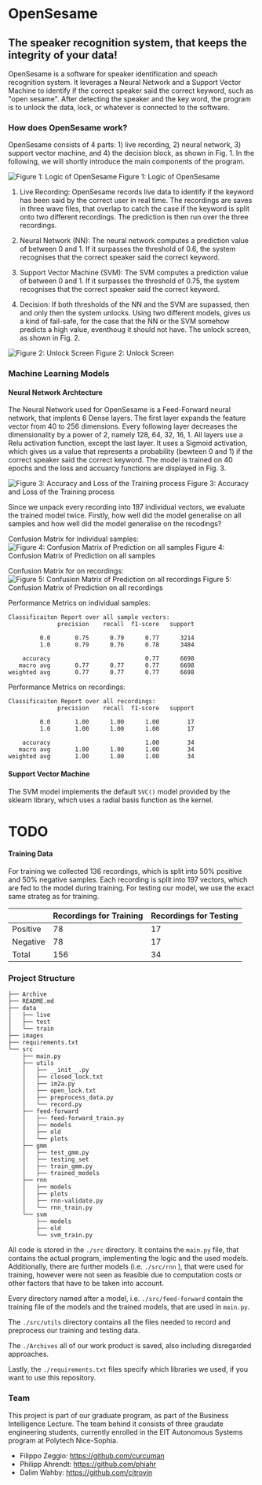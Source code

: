 # **OpenSesame**
## **The speaker recognition system, that keeps the integrity of your data!**


OpenSesame is a software for speaker identification and speach recognition system. It leverages a Neural Network and a Support Vector Machine to identify if the correct speaker said the correct keyword, such as "open sesame". After detecting the speaker and the key word, the program is to unlock the data, lock, or whatever is connected to the software.

### **How does OpenSesame work?**
OpenSesame consists of 4 parts: 1) live recording, 2) neural network, 3) support vector machine, and 4) the decision block, as shown in Fig. 1. In the following, we will shortly introduce the main components of the program.

![](./images/logic.png "Figure 1: Logic of OpenSesame")
Figure 1: Logic of OpenSesame

1) Live Recording: OpenSesame records live data to identify if the keyword has been said by the correct user in real time. The recordings are saves in three wave files, that overlap to catch the case if the keyword is split onto two different recordings. The prediction is then run over the three recordings.

2) Neural Network (NN): The neural network computes a prediction value of between 0 and 1. If it surpasses the threshold of 0.6, the system recognises that the correct speaker said the correct keyword.

3) Support Vector Machine (SVM): The SVM computes a prediction value of between 0 and 1. If it surpasses the threshold of 0.75, the system recognises that the correct speaker said the correct keyword.

4) Decision: If both thresholds of the NN and the SVM are supassed, then and only then the system unlocks. Using two different models, gives us a kind of fail-safe, for the case that the NN or the SVM somehow predicts a high value, eventhoug it should not have. The unlock screen, as shown in Fig. 2.

![](./images/OpenSesame.gif "Figure 2: Unlock Screen")
Figure 2: Unlock Screen

### **Machine Learning Models**

#### **Neural Network Archtecture**
The Neural Network used for OpenSesame is a Feed-Forward neural network, that implents 6 Dense layers. The first layer expands the feature vector from 40 to 256 dimensions. Every following layer decreases the dimensionality by a power of 2, namely 128, 64, 32, 16, 1. All layers use a Relu activation function, except the last layer. It uses a Sigmoid activation, which gives us a value that represents a probability (bewteen 0 and 1) if the correct speaker said the correct keyword. The model is trained on 40 epochs and the loss and accuarcy functions are displayed in Fig. 3.


![](./images/plots_dense-nn-sr48000-epochs40-v8.png "Figure 3: Accuracy and Loss of the Training process")
Figure 3: Accuracy and Loss of the Training process


Since we unpack every recording into 197 individual vectors, we evaluate the trained model twice. Firstly, how well did the model generalise on all samples and how well did the model generalise on the recodings?

Confusion Matrix for individual samples:
![](./images/heatmap_samples_dense-nn-sr48000-epochs40-v8.png "Figure 4: Confusion Matrix of Prediction on all samples")
Figure 4: Confusion Matrix of Prediction on all samples

Confusion Matrix for on recordings:
![](./images/heatmap_recordings_dense-nn-sr48000-epochs40-v8.png "Figure 5: Confusion Matrix of Prediction on all recordings")
Figure 5: Confusion Matrix of Prediction on all recordings



Performance Metrics on individual samples:


```
Classificaiton Report over all sample vectors:
              precision    recall  f1-score   support

         0.0       0.75      0.79      0.77      3214
         1.0       0.79      0.76      0.78      3484

    accuracy                           0.77      6698
   macro avg       0.77      0.77      0.77      6698
weighted avg       0.77      0.77      0.77      6698
```


Performance Metrics on recordings:

```
Classificaiton Report over all recordings:
              precision    recall  f1-score   support

         0.0       1.00      1.00      1.00        17
         1.0       1.00      1.00      1.00        17

    accuracy                           1.00        34
   macro avg       1.00      1.00      1.00        34
weighted avg       1.00      1.00      1.00        34
```




#### **Support Vector Machine**
The SVM model implements the default ```SVC()``` model provided by the sklearn library, which uses a radial basis function as the kernel.

# TODO

#### **Training Data**
For training we collected 136 recordings, which is split into 50% positive and 50% negative samples. Each recording is split into 197 vectors, which are fed to the model during training. For testing our model, we use the exact same strateg as for training.


|   | Recordings for Training | Recordings for Testing |
| ------------- | ------------- | ------------- |
| Positive  | 78  | 17 |
| Negative  | 78  | 17 |
| Total  | 156  | 34 |



### **Project Structure**

```
├── Archive
├── README.md
├── data
│   ├── live
│   ├── test
│   └── train
├── images
├── requirements.txt
└── src
    ├── main.py
    ├── utils
    │   ├── __init__.py
    │   ├── closed_lock.txt
    │   ├── im2a.py
    │   ├── open_lock.txt
    │   ├── preprocess_data.py
    │   └── record.py
    ├── feed-forward
    │   ├── feed-forward_train.py
    │   ├── models
    │   ├── old
    │   └── plots
    ├── gmm
    │   ├── test_gmm.py
    │   ├── testing_set
    │   ├── train_gmm.py
    │   ├── trained_models
    ├── rnn
    │   ├── models
    │   ├── plots
    │   ├── rnn-validate.py
    │   └── rnn_train.py
    └── svm
        ├── models
        ├── old
        └── svm_train.py
```

All code is stored in the ```./src``` directory. It contains the ```main.py``` file, that contains the actual program, implementing the logic and the used models. Additionally, there are further models (i.e. ```./src/rnn``` ), that were used for training, however were not seen as feasible due to computation costs or other factors that have to be taken into account.

Every directory named after a model, i.e. ```./src/feed-forward``` contain the training file of the models and the trained models, that are used in ```main.py```.

The ```./src/utils``` directory contains all the files needed to record and preprocess our training and testing data.

The ```./Archives``` all of our work product is saved, also including disregarded approaches.

Lastly, the ```./requirements.txt``` files specify which libraries we used, if you want to use this repository.



### **Team**

This project is part of our graduate program, as part of the Business Intelligence Lecture. The team behind it consists of three graudate engineering students, currently enrolled in the EIT Autonomous Systems program at Polytech Nice-Sophia.

- Filippo Zeggio: https://github.com/curcuman
- Philipp Ahrendt: https://github.com/phiahr
- Dalim Wahby: https://github.com/citrovin
